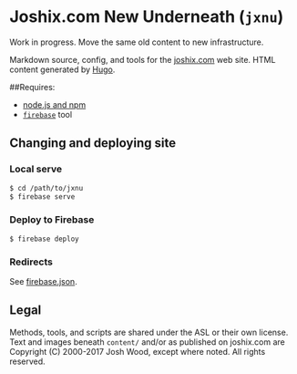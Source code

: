 # Joshix.com New Underneath (`jxnu`)

Work in progress. Move the same old content to new infrastructure.

Markdown source, config, and tools for the [joshix.com][jx] web site. HTML content generated by [Hugo][hugo].


##Requires:

* [node.js and npm][nodejs]
* [`firebase`][firebase-cli] tool

##  Changing and deploying site

### Local serve

```sh
$ cd /path/to/jxnu
$ firebase serve
```
### Deploy to Firebase

`$ firebase deploy`

### Redirects

See [firebase.json][firebase.json].

## Legal

Methods, tools, and scripts are shared under the ASL or their own license. Text and images beneath `content/` and/or as published on joshix.com are Copyright (C) 2000-2017 Josh Wood, except where noted. All rights reserved.


[firebase-cli]: https://firebase.google.com/docs/hosting/quickstart
[firebase.json]: firebase.json
[hugo]: https://gohugo.io/
[jx]: https://joshix.com/
[nodejs]: https://nodejs.org/
